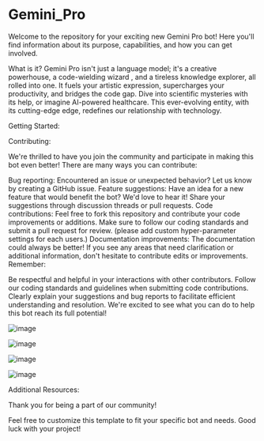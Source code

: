 # Gemini_Pro
Welcome to the repository for your exciting new Gemini Pro bot! Here you'll find information about its purpose, capabilities, and how you can get involved.

What is it?
Gemini Pro isn't just a language model; it's a creative powerhouse, a code-wielding wizard , and a tireless knowledge explorer, all rolled into one. It fuels your artistic expression, supercharges your productivity, and bridges the code gap. Dive into scientific mysteries with its help, or imagine AI-powered healthcare. This ever-evolving entity, with its cutting-edge edge, redefines our relationship with technology.

Getting Started:



Contributing:

We're thrilled to have you join the community and participate in making this bot even better! There are many ways you can contribute:

Bug reporting: Encountered an issue or unexpected behavior? Let us know by creating a GitHub issue.
Feature suggestions: Have an idea for a new feature that would benefit the bot? We'd love to hear it! Share your suggestions through discussion threads or pull requests.
Code contributions: Feel free to fork this repository and contribute your code improvements or additions. Make sure to follow our coding standards and submit a pull request for review.
(please add custom hyper-parameter settings for each users.)
Documentation improvements: The documentation could always be better! If you see any areas that need clarification or additional information, don't hesitate to contribute edits or improvements.
Remember:

Be respectful and helpful in your interactions with other contributors.
Follow our coding standards and guidelines when submitting code contributions.
Clearly explain your suggestions and bug reports to facilitate efficient understanding and resolution.
We're excited to see what you can do to help this bot reach its full potential!

![image](https://github.com/Jaskirat-singh04/Gemini_Pro/assets/83869412/bdf267b6-20f3-4371-a28e-36a18359a754)

![image](https://github.com/Jaskirat-singh04/Gemini_Pro/assets/83869412/7d9b5c00-7c1c-4ec2-9c3e-e782d2b2f157)

![image](https://github.com/Jaskirat-singh04/Gemini_Pro/assets/83869412/feba3047-6d7b-448b-8816-8ec8944658af)

![image](https://github.com/Jaskirat-singh04/Gemini_Pro/assets/83869412/29e77d34-eafb-42eb-a486-2faedce66001)



Additional Resources:

Thank you for being a part of our community!

Feel free to customize this template to fit your specific bot and needs. Good luck with your project!
